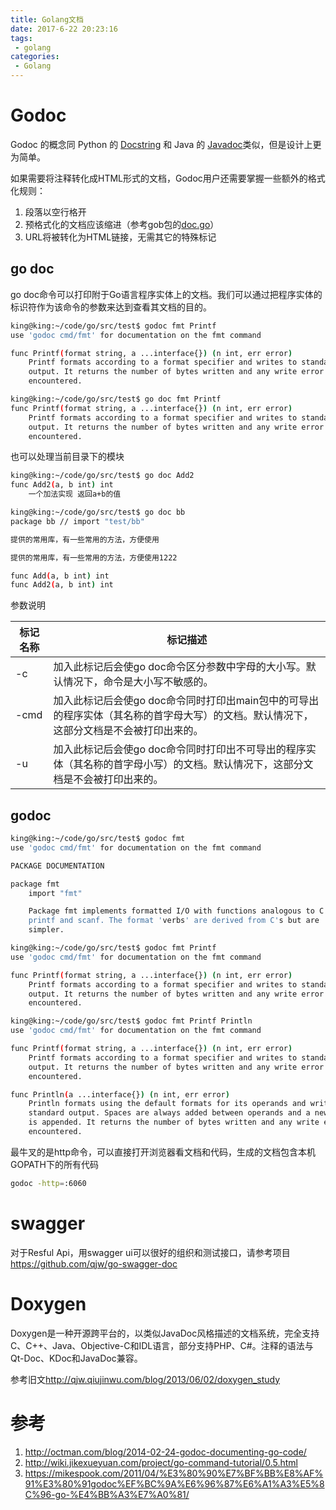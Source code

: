 ```yaml
---
title: Golang文档
date: 2017-6-22 20:23:16
tags:
 - golang
categories:
 - Golang
---
```


# Godoc
Godoc 的概念同 Python 的 [Docstring](http://www.python.org/dev/peps/pep-0257/) 和 Java 的 [Javadoc](http://www.oracle.com/technetwork/java/javase/documentation/index-jsp-135444.html)类似，但是设计上更为简单。

如果需要将注释转化成HTML形式的文档，Godoc用户还需要掌握一些额外的格式化规则：

1. 段落以空行格开
1. 预格式化的文档应该缩进（参考gob包的[doc.go](http://golang.org/src/pkg/encoding/gob/doc.go)）
1. URL将被转化为HTML链接，无需其它的特殊标记

## go doc
go doc命令可以打印附于Go语言程序实体上的文档。我们可以通过把程序实体的标识符作为该命令的参数来达到查看其文档的目的。

``` bash
king@king:~/code/go/src/test$ godoc fmt Printf
use 'godoc cmd/fmt' for documentation on the fmt command 

func Printf(format string, a ...interface{}) (n int, err error)
    Printf formats according to a format specifier and writes to standard
    output. It returns the number of bytes written and any write error
    encountered.
```
``` bash
king@king:~/code/go/src/test$ go doc fmt Printf
func Printf(format string, a ...interface{}) (n int, err error)
    Printf formats according to a format specifier and writes to standard
    output. It returns the number of bytes written and any write error
    encountered.
```
也可以处理当前目录下的模块
``` bash
king@king:~/code/go/src/test$ go doc Add2
func Add2(a, b int) int
    一个加法实现 返回a+b的值
```
``` bash
king@king:~/code/go/src/test$ go doc bb
package bb // import "test/bb"

提供的常用库，有一些常用的方法，方便使用

提供的常用库，有一些常用的方法，方便使用1222

func Add(a, b int) int
func Add2(a, b int) int
```

参数说明

| 标记名称 | 标记描述 |
|--------|--------|
|   -c     |    加入此标记后会使go doc命令区分参数中字母的大小写。默认情况下，命令是大小写不敏感的。    |
|   -cmd     |   加入此标记后会使go doc命令同时打印出main包中的可导出的程序实体（其名称的首字母大写）的文档。默认情况下，这部分文档是不会被打印出来的。      | 
|   -u     |    加入此标记后会使go doc命令同时打印出不可导出的程序实体（其名称的首字母小写）的文档。默认情况下，这部分文档是不会被打印出来的。       |

## godoc
```bash
king@king:~/code/go/src/test$ godoc fmt
use 'godoc cmd/fmt' for documentation on the fmt command 

PACKAGE DOCUMENTATION

package fmt
    import "fmt"

    Package fmt implements formatted I/O with functions analogous to C's
    printf and scanf. The format 'verbs' are derived from C's but are
    simpler.
```
``` bash
king@king:~/code/go/src/test$ godoc fmt Printf
use 'godoc cmd/fmt' for documentation on the fmt command 

func Printf(format string, a ...interface{}) (n int, err error)
    Printf formats according to a format specifier and writes to standard
    output. It returns the number of bytes written and any write error
    encountered.
```
``` bash
king@king:~/code/go/src/test$ godoc fmt Printf Println
use 'godoc cmd/fmt' for documentation on the fmt command 

func Printf(format string, a ...interface{}) (n int, err error)
    Printf formats according to a format specifier and writes to standard
    output. It returns the number of bytes written and any write error
    encountered.

func Println(a ...interface{}) (n int, err error)
    Println formats using the default formats for its operands and writes to
    standard output. Spaces are always added between operands and a newline
    is appended. It returns the number of bytes written and any write error
    encountered.
```

最牛叉的是http命令，可以直接打开浏览器看文档和代码，生成的文档包含本机GOPATH下的所有代码
``` bash
godoc -http=:6060
```

# swagger
对于Resful Api，用swagger ui可以很好的组织和测试接口，请参考项目<https://github.com/qjw/go-swagger-doc>

# Doxygen
Doxygen是一种开源跨平台的，以类似JavaDoc风格描述的文档系统，完全支持C、C++、Java、Objective-C和IDL语言，部分支持PHP、C#。注释的语法与Qt-Doc、KDoc和JavaDoc兼容。

参考旧文<http://qjw.qiujinwu.com/blog/2013/06/02/doxygen_study>

# 参考
1. <http://octman.com/blog/2014-02-24-godoc-documenting-go-code/>
2. <http://wiki.jikexueyuan.com/project/go-command-tutorial/0.5.html>
3. <https://mikespook.com/2011/04/%E3%80%90%E7%BF%BB%E8%AF%91%E3%80%91godoc%EF%BC%9A%E6%96%87%E6%A1%A3%E5%8C%96-go-%E4%BB%A3%E7%A0%81/>